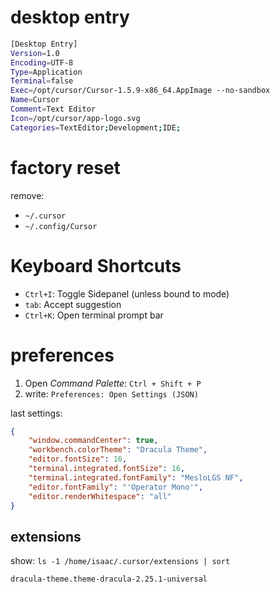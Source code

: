 # desktop entry

```sh
[Desktop Entry]
Version=1.0
Encoding=UTF-8
Type=Application
Terminal=false
Exec=/opt/cursor/Cursor-1.5.9-x86_64.AppImage --no-sandbox
Name=Cursor
Comment=Text Editor
Icon=/opt/cursor/app-logo.svg
Categories=TextEditor;Development;IDE;
```

# factory reset

remove:

- `~/.cursor`
- `~/.config/Cursor`

# Keyboard Shortcuts

- `Ctrl+I`: Toggle Sidepanel (unless bound to mode)
- `tab`: Accept suggestion
- `Ctrl+K`: Open terminal prompt bar

# preferences

1. Open _Command Palette_: `Ctrl + Shift + P`
1. write: `Preferences: Open Settings (JSON)`

last settings:

```json
{
    "window.commandCenter": true,
    "workbench.colorTheme": "Dracula Theme",
    "editor.fontSize": 16,
    "terminal.integrated.fontSize": 16,
    "terminal.integrated.fontFamily": "MesloLGS NF",
    "editor.fontFamily": "'Operator Mono'",
    "editor.renderWhitespace": "all"
}
```

## extensions

show: `ls -1 /home/isaac/.cursor/extensions | sort`

```
dracula-theme.theme-dracula-2.25.1-universal
```
